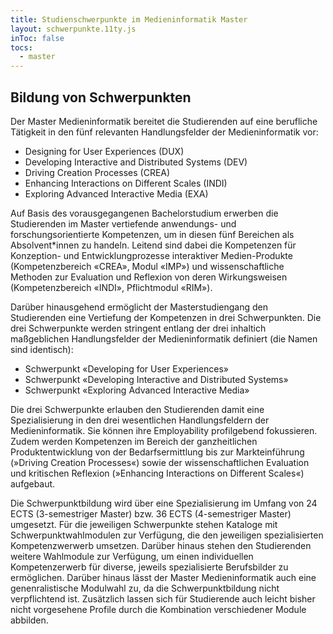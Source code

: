 ```yaml
---
title: Studienschwerpunkte im Medieninformatik Master
layout: schwerpunkte.11ty.js
inToc: false
tocs:
  - master
---
```


<!-- TODO Eine Links wären noch nett -->

## Bildung von Schwerpunkten

Der Master Medieninformatik bereitet die Studierenden auf eine berufliche Tätigkeit in den fünf relevanten Handlungsfelder der Medieninformatik vor:

- Designing for User Experiences (DUX)
- Developing Interactive and Distributed Systems (DEV)
- Driving Creation Processes (CREA)
- Enhancing Interactions on Different Scales (INDI)
- Exploring Advanced Interactive Media (EXA)

Auf Basis des vorausgegangenen Bachelorstudium erwerben die Studierenden im Master vertiefende anwendungs- und forschungsorientierte Kompetenzen, um in diesen fünf Bereichen als Absolvent\*innen zu handeln. Leitend sind dabei die Kompetenzen für Konzeption- und Entwicklungprozesse interaktiver Medien-Produkte (Kompetenzbereich «CREA», Modul «IMP») und wissenschaftliche Methoden zur Evaluation und Reflexion von deren Wirkungsweisen (Kompetenzbereich «INDI», Pflichtmodul «RIM»).

Darüber hinausgehend ermöglicht der Masterstudiengang den Studierenden eine Vertiefung der Kompetenzen in drei Schwerpunkten. Die drei Schwerpunkte werden stringent entlang der drei inhaltich maßgeblichen Handlungsfelder der Medieninformatik definiert (die Namen sind identisch):

- Schwerpunkt «Developing for User Experiences»
- Schwerpunkt «Developing Interactive and Distributed Systems»
- Schwerpunkt «Exploring Advanced Interactive Media»
 
Die drei Schwerpunkte erlauben den Studierenden damit eine Spezialisierung in den drei wesentlichen Handlungsfeldern der Medieninformatik. Sie können ihre Employability profilgebend fokussieren. Zudem werden Kompetenzen im Bereich der ganzheitlichen Produktentwicklung von der Bedarfsermittlung bis zur Markteinführung (»Driving Creation Processes«) sowie der wissenschaftlichen Evaluation und kritischen Reflexion (»Enhancing Interactions on Different Scales«) aufgebaut.

Die Schwerpunktbildung wird über eine Spezialisierung im Umfang von 24 ECTS (3-semestriger Master) bzw. 36 ECTS (4-semestriger Master) umgesetzt. Für die jeweiligen Schwerpunkte stehen Kataloge mit Schwerpunktwahlmodulen zur Verfügung, die den jeweiligen spezialisierten Kompetenzwerwerb umsetzen. Darüber hinaus stehen den Studierenden weitere Wahlmodule zur Verfügung, um einen individuellen Kompetenzerwerb für diverse, jeweils spezialisierte Berufsbilder zu ermöglichen. Darüber hinaus lässt der Master Medieninformatik auch eine genenralistische Modulwahl zu, da die Schwerpunktbildung nicht verpflichtend ist. Zusätzlich lassen sich für Studierende auch leicht bisher nicht vorgesehene Profile durch die Kombination verschiedener Module abbilden.
